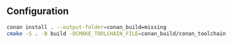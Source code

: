 ## Configuration
~~~bash
conan install . --output-folder=conan_build=missing
cmake -S . -B build -DCMAKE_TOOLCHAIN_FILE=conan_build/conan_toolchain.cmake 
